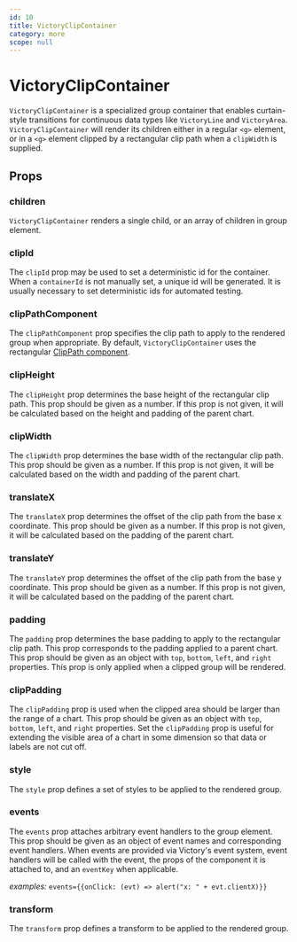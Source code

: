 ```yaml
---
id: 10
title: VictoryClipContainer
category: more
scope: null
---
```

# VictoryClipContainer

`VictoryClipContainer` is a specialized group container that enables curtain-style transitions for continuous data types like `VictoryLine` and `VictoryArea`. `VictoryClipContainer` will render its children either in a regular `<g>` element, or in a `<g>` element clipped by a rectangular clip path when a `clipWidth` is supplied.

## Props

### children

`VictoryClipContainer` renders a single child, or an array of children in group element.

### clipId

The `clipId` prop may be used to set a deterministic id for the container. When a `containerId` is not manually set, a unique id will be generated. It is usually necessary to set deterministic ids for automated testing.

### clipPathComponent

The `clipPathComponent` prop specifies the clip path to apply to the rendered group when appropriate. By default, `VictoryClipContainer` uses the rectangular [ClipPath component][].

### clipHeight

The `clipHeight` prop determines the base height of the rectangular clip path. This prop should be
given as a number. If this prop is not given, it will be calculated based on the height and padding
of the parent chart.

### clipWidth

The `clipWidth` prop determines the base width of the rectangular clip path. This prop should be
given as a number. If this prop is not given, it will be calculated based on the width and padding
of the parent chart.

### translateX

The `translateX` prop determines the offset of the clip path from the base x coordinate. This prop
should be given as a number. If this prop is not given, it will be calculated based on the padding
of the parent chart.

### translateY

The `translateY` prop determines the offset of the clip path from the base y coordinate. This prop
should be given as a number. If this prop is not given, it will be calculated based on the padding
of the parent chart.

### padding

The `padding` prop determines the base padding to apply to the rectangular clip path. This prop
corresponds to the padding applied to a parent chart. This prop should be given as an object with
`top`, `bottom`, `left`, and `right` properties. This prop is only applied when a clipped group
will be rendered.

### clipPadding

The `clipPadding` prop is used when the clipped area should be larger than the range of a chart.
This prop should be given as an object with `top`, `bottom`, `left`, and `right` properties. Set
the `clipPadding` prop is useful for extending the visible area of a chart in some dimension so
that data or labels are not cut off.

### style

The `style` prop defines a set of styles to be applied to the rendered group.

### events

The `events` prop attaches arbitrary event handlers to the group element. This prop should be given as an object of event names and corresponding event handlers. When events are provided via Victory's event system, event handlers will be called with the event, the props of the component it is attached to, and an `eventKey` when applicable.

*examples:* `events={{onClick: (evt) => alert("x: " + evt.clientX)}}`

### transform

The `transform` prop defines a transform to be applied to the rendered group.


[ClipPath Component]: https://formidable.com/open-source/victory/docs/victory-primitives#clippath
